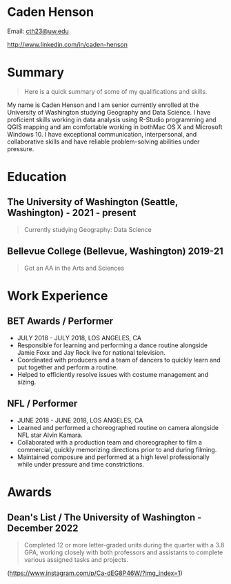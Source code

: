 # Caden Henson

Email: cth23@uw.edu

http://www.linkedin.com/in/caden-henson

# Summary
> Here is a quick summary of some of my qualifications and skills.

My name is Caden Henson and I am senior currently enrolled at the University of Washington studying Geography and Data Science. I have proficient skills working in data analysis
using R-Studio programming and QGIS mapping and am comfortable working in bothMac OS X and Microsoft Windows 10. I have exceptional communication, interpersonal, and collaborative skills and have reliable problem-solving abilities under pressure. 





# Education 

## The University of Washington (Seattle, Washington) - 2021 - present
> Currently studying Geography: Data Science

## Bellevue College (Bellevue, Washington) 2019-21
> Got an AA in the Arts and Sciences

# Work Experience

## BET Awards / Performer
* JULY 2018 - JULY 2018,  LOS ANGELES, CA
* Responsible for learning and performing a dance routine alongside Jamie Foxx and Jay Rock live for national television.
* Coordinated with producers and a team of dancers to quickly learn and put together and perform a routine.
* Helped to efficiently resolve issues with costume management and sizing.

## NFL / Performer
* JUNE 2018 - JUNE 2018,  LOS ANGELES, CA
* Learned and performed a choreographed routine on camera alongside NFL star Alvin Kamara.
* Collaborated with a production team and choreographer to film a commercial, quickly memorizing directions prior to and during filming.
* Maintained composure and performed at a high level professionally while under pressure and time constrictions.

# Awards

## Dean's List / The University of Washington - December 2022
> Completed 12 or more letter-graded units during the quarter with a 3.8 GPA, working closely with both professors and assistants to complete various assigned tasks and projects.


(https://www.instagram.com/p/Ca-dEG8P46W/?img_index=1)

